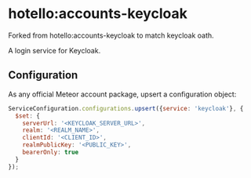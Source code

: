 # hotello:accounts-keycloak

Forked from hotello:accounts-keycloak to match keycloak oath.

A login service for Keycloak.

## Configuration

As any official Meteor account package, upsert a configuration object:

```js
ServiceConfiguration.configurations.upsert({service: 'keycloak'}, {
  $set: {
    serverUrl: '<KEYCLOAK_SERVER_URL>',
    realm: '<REALM_NAME>',
    clientId: '<CLIENT_ID>',
    realmPublicKey: '<PUBLIC_KEY>',
    bearerOnly: true
  }
});
```
